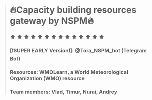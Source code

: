 ># <TL>🔥Capacity building resources gateway by NSPM🔥<TL>
>### ⬆   ⬆   ⬆   ⬆   ⬆   ⬆   ⬆   ⬆   ⬆   ⬆   ⬆   ⬆   ⬆   ⬆
>###
>### [❗SUPER EARLY Version❗]: @Tora_NSPM_bot (Telegram Bot)
>###
>###
>### Resources: WMOLearn, a World Meteorological Organization (WMO) resource
>###
>###
>### Team members: Vlad, Timur, Nurai, Andrey
